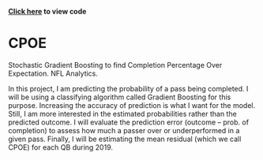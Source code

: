 **[Click here](https://github.com/adriancm93/CPOE/blob/main/cpoe_model.ipynb) to view code**

# CPOE
Stochastic Gradient Boosting to find Completion Percentage Over Expectation. NFL Analytics.

In this project, I am predicting the probability of a pass being completed. I will be using a classifying algorithm called Gradient Boosting for this purpose. Increasing the accuracy of prediction is what I want for the model. Still, I am more interested in the estimated probabilities rather than the predicted outcome. I will evaluate the prediction error (outcome – prob. of completion) to assess how much a passer over or underperformed in a given pass. Finally, I will be estimating the mean residual (which we call CPOE) for each QB during 2019.
